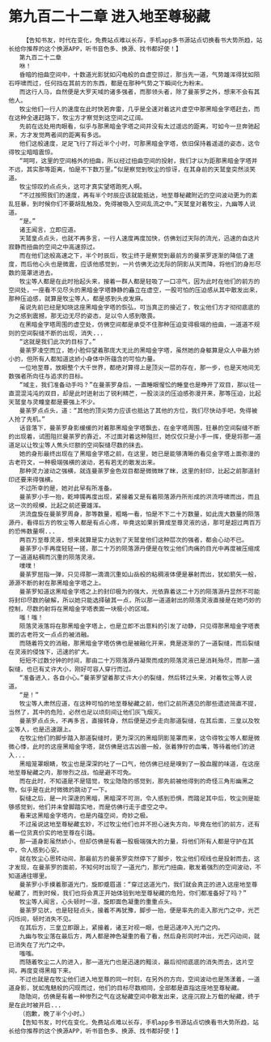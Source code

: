 # 第九百二十二章 进入地至尊秘藏
        【告知书友，时代在变化，免费站点难以长存，手机app多书源站点切换看书大势所趋，站长给你推荐的这个换源APP，听书音色多、换源、找书都好使！】
       第九百二十二章
       咻！
       昏暗的扭曲空间中，十数道光影犹如闪电般的自虚空掠过，那当先一道，气势雄浑得犹如陨石呼啸而过，任何挡在其前方的东西，都是在那种气势之下瞬间化为粉末。
       而这行人马，自然便是大罗天域的诸多强者，而那领头者，除了曼荼罗之外，想来不会有其他人。
       牧尘他们一行人的速度在此时快若奔雷，几乎是全速对着这片虚空中那黑暗金字塔赶去，而在这种全速赶路下，牧尘方才察觉到这空间之辽阔。
       先前在远处用肉眼看，似乎与那黑暗金字塔之间并没有太过遥远的距离，可如今一旦奔驰起来，方才发觉两者间的距离有多远。
       他们这般速度，足足飞行了将近半个小时，可那黑暗金字塔，依旧保持着遥遥的姿态，这令得牧尘暗暗震惊。
       “呵呵，这里的空间格外的扭曲，所以经过扭曲空间的投射，我们才以为距那黑暗金字塔并不远，其实那等距离，怕是不下数万里。”似是察觉到牧尘的惊讶，在其身前的天鹫皇突然淡笑道。
       牧尘惊叹的点点头，这可才真实望塔跑死人啊。
       “不过按照我们的速度，再有半个时辰应该就能抵达，地至尊秘藏附近的空间波动更为的紊乱狂暴，到时候你们不要胡乱触及，免得被吸入空间乱流之中。”天鹫皇对着牧尘，九幽等人说道。
       “是。”
       诸王闻言，立即应道。
       天鹫皇点点头，也就不再多言，一行人速度再度加快，仿佛划过天际的流光，迅速的自这片寂静而扭曲的空间之中高速掠过。
       而在他们这般高速之下，半个时辰后，牧尘终于是察觉到最前方的曼荼罗逐渐的降低了速度，而后他心头也是微震，应该他感觉到，一片仿佛无边无际的阴影从天而降，将他们的身形尽数的笼罩进进去。
       牧尘等人都是在此时抬起头来，接着一群人都是轻吸了一口凉气，因为此时在他们的前方的空间处，一座看不见尽头的黑暗金字塔静静的矗立在虚空，一股可怕的压迫感从其中散发出来，那种压迫感，就算是牧尘等人，都是感到头皮发麻。
       虽说先前已经是知晓这座黑暗金字塔的恢弘，可当真正的接近了，牧尘他们方才彻彻底底的为之感到震撼，那无边无尽的姿态，足以令人感到敬畏。
       在黑暗金字塔周围的虚空处，仿佛空间都是承受不住那种压迫变得极端的扭曲，一道道不规则的空间裂缝不断的出现，消失...
       “这就是我们此次的目标了。”
       曼荼罗凌空而立，她小脸仰望着那庞大无比的黑暗金字塔，虽然她的身躯算是众人中最为娇小的，但所有人都知道这娇小身体中所蕴含的可怕力量。
       一位地至尊，放眼整个大千世界，都绝对算得上是顶尖一层的存在，那一步，也是天地间无数强者所向往与追求的目标。
       “域主，我们准备动手吗？”在曼荼罗身后，一直睡眼惺忪的睡皇也是睁开了双目，那以往一直混混沌沌的双目，却是此时迸射出了锐利精芒，一股淡淡的压迫感弥漫开来，那等压迫，比起天鹫皇与灵瞳皇都是要强上不少。
       曼荼罗点点头，道：“其他的顶尖势力应该也抵达了其他的方位，我们尽快动手吧，免得被人抢了先机。”
       话音落下，曼荼罗身影缓缓的对着那黑暗金字塔飘去，在金字塔周围，狂暴的空间裂缝不断的出现着，试图阻拦曼荼罗的靠近，不过面对着这种阻拦，她仅仅只是小手一挥，便是将那一道道足以让牧尘等人焦头烂额的空间裂缝尽数的抹去。
       她的身形最终出现在了黑暗金字塔之前，在这里，她已是能够清晰的看见金字塔上面弥漫的古老符文，一种极端强横的波动，若有若无的散发出来。
       那种灵力波动之强横，就连曼荼罗金色双目都是微微眯了眯，这里的封印，比起之前那道封印还要来得强横。
       不过所幸的是，她对此早有所准备。
       曼荼罗小手一抬，乾坤镯再度出现，紧接着又是有着陨落源丹所形成的洪流呼啸而出，而且这一次的规模，比起之前还要雄浑。
       洪流盘旋在曼荼罗周身，那等数量，粗略一看，怕是不下二十万数量，如此庞大数量的陨落源丹，看得后方的牧尘等人都是有点心疼，毕竟这如果折算成至尊灵液的话，那可是超过两百万的恐怖数量啊...
       两百万至尊灵液，想来就算是实力达到了天鹫皇他们这种层次的强者，都会心动不已。
       曼荼罗小手再度轻轻一搓，那二十万的陨落源丹便是在牧尘他们肉痛的目光中再度被压缩成了一道道粘稠而沉重的陨落灵液。
       噗噗！
       曼荼罗屈指一弹，只见得那一滴滴沉重如山岳般的粘稠液体便是暴射而出，犹如箭矢一般，源源不断的射在那黑暗金字塔之上。
       曼荼罗知道这黑暗金字塔之上的封印极为的强大，光依靠着这二十万的陨落源丹显然不可能将封印尽数的破解，所以她只能选择破其一点，所以那一道道射出的陨落灵液直接是在她巧妙的控制，尽数的射将在黑暗金字塔表面一块极小的区域。
       嗤！嗤！
       陨落灵液落将在那黑暗金字塔上，也是立即不出意料的引发了动静，只见得那黑暗金字塔表面的古老符文一点点的被消融。
       而随着符文的消融，那黑暗金字塔仿佛也是被融化开来，竟是逐渐的了一道裂缝，而后裂缝在灵液的侵蚀下，迅速的扩大。
       短短不过数分钟的时间，那由二十万陨落源丹凝聚而成的陨落灵液已是消耗殆尽，而那一道裂缝，也已有丈许大小，刚好可容人穿行而过。
       “准备进入，各自小心。”曼荼罗望着那丈许大小的裂缝，然后转过头来，对着牧尘等人说道。
       “是！”
       牧尘等人肃然应道，在这种可怕的地至尊秘藏之前，他们之前所遇见的那些遗迹简直不提，当然了，其中的危险，必然也足以顷刻间让他们灰飞烟灭。
       曼荼罗点点头，不再多言，直接转身，然后便是迈步走向那道裂缝，在其后面，三皇以及牧尘等人，也是迅速跟上。
       在牧尘他们的脚步踏入那道裂缝时，更为深沉的黑暗阴影笼罩而来，这令得牧尘等人都是微微心悸，此时的这座黑暗金字塔，就仿佛是远古凶兽一般，张着狰狞的血嘴，等待着他们的进入...
       黑暗笼罩眼睛，牧尘也是深深的吐了一口气，他仿佛已经是嗅到了一股血腥的味道，在这座地至尊秘藏之内，那惨烈之战，怕是避不可免。
       而在此时，不知道是不是错觉，牧尘隐隐的感觉到，那先前被他得到的奇怪三角形幽黑之物，似乎是在此时微微的跳动了一下。
       裂缝之后，是一片深邃的黑暗，黑暗深不可测，令人感到恐惧，而踏足其中后，牧尘则是能够感觉到，他们并未曾脚踏实地，而是仿佛行走于虚空之中。
       看来这黑暗金字塔内，也是内蕴空间，奇妙之极。
       不过虽说这地至尊秘藏玄妙，不过牧尘他们也并不担心迷失方向，毕竟在他们的前方，还有着一位货真价实的地至尊在引路。
       那一道身影虽然娇小，但却仿佛是有着一股极端强大的力量，将他们所有人都是守护在其中，令人感到心安。
       就在牧尘心思转动间，那最前方的曼荼罗突然停下了脚步，牧尘他们视线也是投射而去，这才发现，在曼荼罗的面前，不知何时出现了一道光门，那光门扭曲，散发着强烈的空间波动，不知道通往哪里。
       曼荼罗小手摸着那道光门，旋即蹙眉道：“穿过这道光门，我们就会真正的进入这座地至尊秘藏了，而到时候，我们也将会真正开始体验到地至尊秘藏的危险，你们都准备好了吗？”
       牧尘等人闻言，心头顿时一凛，旋即面色凝重的重重点头。
       曼荼罗见状，也是轻轻点头，接着不再犹豫，脚步一抬，便是率先的走入那光门之中，光芒闪烁间，顿时消失不见。
       在其后方，三皇立即跟上，紧接着，诸王对视一眼，也是迅速冲入光门之内。
       九幽与牧尘落在最后方，两人都是神色凝重的看了看，然后身形同时冲出，光芒闪动间，就已消失在了光门之中。
       嗤嗤。
       而随着牧尘二人的进入，那一道光门也是迅速的黯淡，最后彻彻底底的消失而去，这片空间，再度变得黑暗下来。
       不过也就是在牧尘他们进入地至尊的同一时刻，在另外的方向，空间波动也是荡漾着，一道道身影，犹如鬼魅般的闪现而过，他们的目标尽数相同，全部都是直指这座地至尊秘藏。
       隐隐间，仿佛是有着一种惨烈之气在这秘藏空间中散发出来，这座沉寂上万载的秘藏，终于是在此时被开启...
       （抱歉，晚了半个小时。）
       【告知书友，时代在变化，免费站点难以长存，手机app多书源站点切换看书大势所趋，站长给你推荐的这个换源APP，听书音色多、换源、找书都好使！】